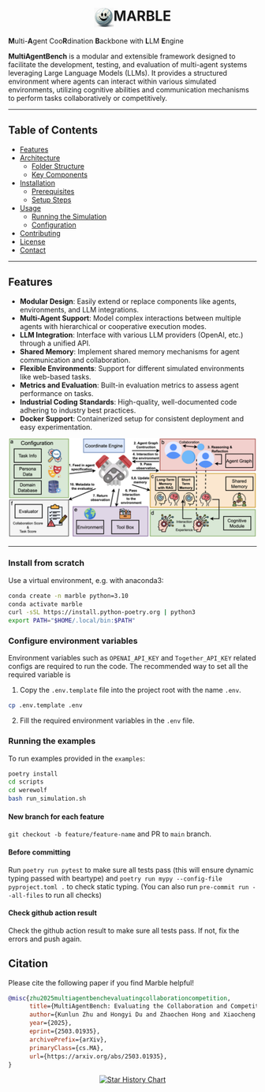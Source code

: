 <div align= "center">
    <h1> <img src="assets/marble.jpg" height=40 align="texttop">MARBLE</h1>
</div>


**M**ulti-**A**gent Coo**R**dination **B**ackbone with **L**LM **E**ngine


**MultiAgentBench** is a modular and extensible framework designed to facilitate the development, testing, and evaluation of multi-agent systems leveraging Large Language Models (LLMs). It provides a structured environment where agents can interact within various simulated environments, utilizing cognitive abilities and communication mechanisms to perform tasks collaboratively or competitively.

---

## Table of Contents

- [Features](#features)
- [Architecture](#architecture)
  - [Folder Structure](#folder-structure)
  - [Key Components](#key-components)
- [Installation](#installation)
  - [Prerequisites](#prerequisites)
  - [Setup Steps](#setup-steps)
- [Usage](#usage)
  - [Running the Simulation](#running-the-simulation)
  - [Configuration](#configuration)
- [Contributing](#contributing)
- [License](#license)
- [Contact](#contact)

---

## Features

- **Modular Design**: Easily extend or replace components like agents, environments, and LLM integrations.
- **Multi-Agent Support**: Model complex interactions between multiple agents with hierarchical or cooperative execution modes.
- **LLM Integration**: Interface with various LLM providers (OpenAI, etc.) through a unified API.
- **Shared Memory**: Implement shared memory mechanisms for agent communication and collaboration.
- **Flexible Environments**: Support for different simulated environments like web-based tasks.
- **Metrics and Evaluation**: Built-in evaluation metrics to assess agent performance on tasks.
- **Industrial Coding Standards**: High-quality, well-documented code adhering to industry best practices.
- **Docker Support**: Containerized setup for consistent deployment and easy experimentation.

<div style="display: flex; justify-content: center;">
  <div style="width: 100; transform: scale(1.0);">
    <img src="assets/engine.jpg" style="width: 100%;" alt="marble">
  </div>
</div>


---


### Install from scratch

Use a virtual environment, e.g. with anaconda3:

```bash
conda create -n marble python=3.10
conda activate marble
curl -sSL https://install.python-poetry.org | python3
export PATH="$HOME/.local/bin:$PATH"
```

### Configure environment variables
Environment variables such as `OPENAI_API_KEY` and `Together_API_KEY` related configs are required to run the code. The recommended way to set all the required variable is
1. Copy the `.env.template` file into the project root with the name `.env`.
```bash
cp .env.template .env
```
2. Fill the required environment variables in the `.env` file.

### Running the examples
To run examples provided in the `examples`:

```bash
poetry install
cd scripts
cd werewolf
bash run_simulation.sh
```

#### New branch for each feature

`git checkout -b feature/feature-name` and PR to `main` branch.

#### Before committing

Run `poetry run pytest` to make sure all tests pass (this will ensure dynamic typing passed with beartype) and `poetry run mypy --config-file pyproject.toml .` to check static typing. (You can also run `pre-commit run --all-files` to run all checks)

#### Check github action result

Check the github action result to make sure all tests pass. If not, fix the errors and push again.

## Citation
Please cite the following paper if you find Marble helpful!
```bibtex
@misc{zhu2025multiagentbenchevaluatingcollaborationcompetition,
      title={MultiAgentBench: Evaluating the Collaboration and Competition of LLM agents}, 
      author={Kunlun Zhu and Hongyi Du and Zhaochen Hong and Xiaocheng Yang and Shuyi Guo and Zhe Wang and Zhenhailong Wang and Cheng Qian and Xiangru Tang and Heng Ji and Jiaxuan You},
      year={2025},
      eprint={2503.01935},
      archivePrefix={arXiv},
      primaryClass={cs.MA},
      url={https://arxiv.org/abs/2503.01935}, 
}
```

<p align="center">
<a href="https://star-history.com/#Significant-Gravitas/AutoGPT">
  <picture>
    <source media="(prefers-color-scheme: dark)" srcset="https://api.star-history.com/svg?repos=MultiagentBench/MARBLE&type=Date&theme=dark" />
    <source media="(prefers-color-scheme: light)" srcset="https://api.star-history.com/svg?repos=MultiagentBench/MARBLE&type=Date" />
    <img alt="Star History Chart" src="https://api.star-history.com/svg?repos=Significant-Gravitas/AutoGPT&type=Date" />
  </picture>
</a>
</p>

